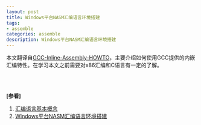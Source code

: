 ```yaml
---
layout: post
title: Windows平台NASM汇编语言环境搭建
tags:
- assemble
categories: assemble
description: Windows平台NASM汇编语言环境搭建
---
```


本文翻译自[GCC-Inline-Assembly-HOWTO](http://ibiblio.org/gferg/ldp/GCC-Inline-Assembly-HOWTO.html#ss1.1)，主要介绍如何使用GCC提供的内嵌汇编特性。在学习本文之前需要对x86汇编和C语言有一定的了解。



<!-- more -->




<br />
<br />

**[参看]**
1. [汇编语言基本概念](http://c.biancheng.net/view/3534.html)
2. [Windows平台NASM汇编语言环境搭建](https://zhuanlan.zhihu.com/p/493097447)


<br />
<br />
<br />
